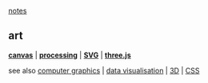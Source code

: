 [notes](index.md)

## art
**[canvas](HTML/canvas.md)** | **[processing](processing.md)** | **[SVG](HTML/SVG.md)** | **[three.js](javascript/threejs.md)**


see also [computer graphics](cg/index.md) | [data visualisation](dataVisualisation.md) | [3D](cg/3D.md) | [CSS](CSS/index.md)
